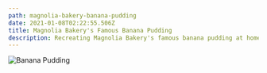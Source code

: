 ```yaml
---
path: magnolia-bakery-banana-pudding
date: 2021-01-08T02:22:55.506Z
title: Magnolia Bakery's Famous Banana Pudding
description: Recreating Magnolia Bakery's famous banana pudding at home
---
```

![Banana Pudding](../assets/banana-pudding.jpg "Banana Pudding")